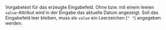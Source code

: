 Vorgabetext für das erzeugte Eingabefeld. Ohne bzw. mit einem leeren `value`-Attribut wird in der Eingabe das aktuelle Datum angezeigt. Soll das Eingabefeld leer bleiben, muss als `value` ein Leerzeichen (`" "`) angegeben werden.
